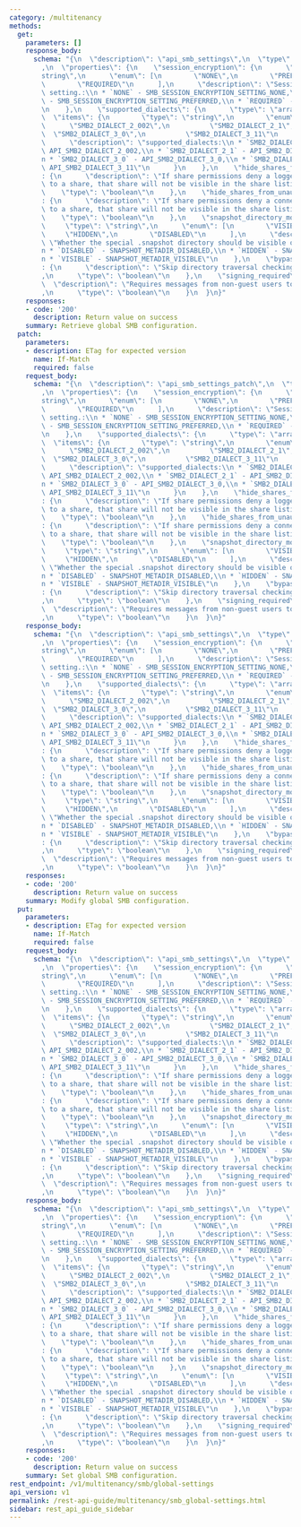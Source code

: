 ```yaml
---
category: /multitenancy
methods:
  get:
    parameters: []
    response_body:
      schema: "{\n  \"description\": \"api_smb_settings\",\n  \"type\": \"object\"\
        ,\n  \"properties\": {\n    \"session_encryption\": {\n      \"type\": \"\
        string\",\n      \"enum\": [\n        \"NONE\",\n        \"PREFERRED\",\n\
        \        \"REQUIRED\"\n      ],\n      \"description\": \"Session-level encryption\
        \ setting.:\\n * `NONE` - SMB_SESSION_ENCRYPTION_SETTING_NONE,\\n * `PREFERRED`\
        \ - SMB_SESSION_ENCRYPTION_SETTING_PREFERRED,\\n * `REQUIRED` - SMB_SESSION_ENCRYPTION_SETTING_REQUIRED\"\
        \n    },\n    \"supported_dialects\": {\n      \"type\": \"array\",\n    \
        \  \"items\": {\n        \"type\": \"string\",\n        \"enum\": [\n    \
        \      \"SMB2_DIALECT_2_002\",\n          \"SMB2_DIALECT_2_1\",\n        \
        \  \"SMB2_DIALECT_3_0\",\n          \"SMB2_DIALECT_3_11\"\n        ],\n  \
        \      \"description\": \"supported_dialects:\\n * `SMB2_DIALECT_2_002` -\
        \ API_SMB2_DIALECT_2_002,\\n * `SMB2_DIALECT_2_1` - API_SMB2_DIALECT_2_1,\\\
        n * `SMB2_DIALECT_3_0` - API_SMB2_DIALECT_3_0,\\n * `SMB2_DIALECT_3_11` -\
        \ API_SMB2_DIALECT_3_11\"\n      }\n    },\n    \"hide_shares_from_unauthorized_users\"\
        : {\n      \"description\": \"If share permissions deny a logged in user access\
        \ to a share, that share will not be visible in the share listing.\",\n  \
        \    \"type\": \"boolean\"\n    },\n    \"hide_shares_from_unauthorized_hosts\"\
        : {\n      \"description\": \"If share permissions deny a connected host access\
        \ to a share, that share will not be visible in the share listing.\",\n  \
        \    \"type\": \"boolean\"\n    },\n    \"snapshot_directory_mode\": {\n \
        \     \"type\": \"string\",\n      \"enum\": [\n        \"VISIBLE\",\n   \
        \     \"HIDDEN\",\n        \"DISABLED\"\n      ],\n      \"description\":\
        \ \"Whether the special .snapshot directory should be visible or accessible.:\\\
        n * `DISABLED` - SNAPSHOT_METADIR_DISABLED,\\n * `HIDDEN` - SNAPSHOT_METADIR_HIDDEN,\\\
        n * `VISIBLE` - SNAPSHOT_METADIR_VISIBLE\"\n    },\n    \"bypass_traverse_checking\"\
        : {\n      \"description\": \"Skip directory traversal checking for all users.\"\
        ,\n      \"type\": \"boolean\"\n    },\n    \"signing_required\": {\n    \
        \  \"description\": \"Requires messages from non-guest users to be signed.\"\
        ,\n      \"type\": \"boolean\"\n    }\n  }\n}"
    responses:
    - code: '200'
      description: Return value on success
    summary: Retrieve global SMB configuration.
  patch:
    parameters:
    - description: ETag for expected version
      name: If-Match
      required: false
    request_body:
      schema: "{\n  \"description\": \"api_smb_settings_patch\",\n  \"type\": \"object\"\
        ,\n  \"properties\": {\n    \"session_encryption\": {\n      \"type\": \"\
        string\",\n      \"enum\": [\n        \"NONE\",\n        \"PREFERRED\",\n\
        \        \"REQUIRED\"\n      ],\n      \"description\": \"Session-level encryption\
        \ setting.:\\n * `NONE` - SMB_SESSION_ENCRYPTION_SETTING_NONE,\\n * `PREFERRED`\
        \ - SMB_SESSION_ENCRYPTION_SETTING_PREFERRED,\\n * `REQUIRED` - SMB_SESSION_ENCRYPTION_SETTING_REQUIRED\"\
        \n    },\n    \"supported_dialects\": {\n      \"type\": \"array\",\n    \
        \  \"items\": {\n        \"type\": \"string\",\n        \"enum\": [\n    \
        \      \"SMB2_DIALECT_2_002\",\n          \"SMB2_DIALECT_2_1\",\n        \
        \  \"SMB2_DIALECT_3_0\",\n          \"SMB2_DIALECT_3_11\"\n        ],\n  \
        \      \"description\": \"supported_dialects:\\n * `SMB2_DIALECT_2_002` -\
        \ API_SMB2_DIALECT_2_002,\\n * `SMB2_DIALECT_2_1` - API_SMB2_DIALECT_2_1,\\\
        n * `SMB2_DIALECT_3_0` - API_SMB2_DIALECT_3_0,\\n * `SMB2_DIALECT_3_11` -\
        \ API_SMB2_DIALECT_3_11\"\n      }\n    },\n    \"hide_shares_from_unauthorized_users\"\
        : {\n      \"description\": \"If share permissions deny a logged in user access\
        \ to a share, that share will not be visible in the share listing.\",\n  \
        \    \"type\": \"boolean\"\n    },\n    \"hide_shares_from_unauthorized_hosts\"\
        : {\n      \"description\": \"If share permissions deny a connected host access\
        \ to a share, that share will not be visible in the share listing.\",\n  \
        \    \"type\": \"boolean\"\n    },\n    \"snapshot_directory_mode\": {\n \
        \     \"type\": \"string\",\n      \"enum\": [\n        \"VISIBLE\",\n   \
        \     \"HIDDEN\",\n        \"DISABLED\"\n      ],\n      \"description\":\
        \ \"Whether the special .snapshot directory should be visible or accessible.:\\\
        n * `DISABLED` - SNAPSHOT_METADIR_DISABLED,\\n * `HIDDEN` - SNAPSHOT_METADIR_HIDDEN,\\\
        n * `VISIBLE` - SNAPSHOT_METADIR_VISIBLE\"\n    },\n    \"bypass_traverse_checking\"\
        : {\n      \"description\": \"Skip directory traversal checking for all users.\"\
        ,\n      \"type\": \"boolean\"\n    },\n    \"signing_required\": {\n    \
        \  \"description\": \"Requires messages from non-guest users to be signed.\"\
        ,\n      \"type\": \"boolean\"\n    }\n  }\n}"
    response_body:
      schema: "{\n  \"description\": \"api_smb_settings\",\n  \"type\": \"object\"\
        ,\n  \"properties\": {\n    \"session_encryption\": {\n      \"type\": \"\
        string\",\n      \"enum\": [\n        \"NONE\",\n        \"PREFERRED\",\n\
        \        \"REQUIRED\"\n      ],\n      \"description\": \"Session-level encryption\
        \ setting.:\\n * `NONE` - SMB_SESSION_ENCRYPTION_SETTING_NONE,\\n * `PREFERRED`\
        \ - SMB_SESSION_ENCRYPTION_SETTING_PREFERRED,\\n * `REQUIRED` - SMB_SESSION_ENCRYPTION_SETTING_REQUIRED\"\
        \n    },\n    \"supported_dialects\": {\n      \"type\": \"array\",\n    \
        \  \"items\": {\n        \"type\": \"string\",\n        \"enum\": [\n    \
        \      \"SMB2_DIALECT_2_002\",\n          \"SMB2_DIALECT_2_1\",\n        \
        \  \"SMB2_DIALECT_3_0\",\n          \"SMB2_DIALECT_3_11\"\n        ],\n  \
        \      \"description\": \"supported_dialects:\\n * `SMB2_DIALECT_2_002` -\
        \ API_SMB2_DIALECT_2_002,\\n * `SMB2_DIALECT_2_1` - API_SMB2_DIALECT_2_1,\\\
        n * `SMB2_DIALECT_3_0` - API_SMB2_DIALECT_3_0,\\n * `SMB2_DIALECT_3_11` -\
        \ API_SMB2_DIALECT_3_11\"\n      }\n    },\n    \"hide_shares_from_unauthorized_users\"\
        : {\n      \"description\": \"If share permissions deny a logged in user access\
        \ to a share, that share will not be visible in the share listing.\",\n  \
        \    \"type\": \"boolean\"\n    },\n    \"hide_shares_from_unauthorized_hosts\"\
        : {\n      \"description\": \"If share permissions deny a connected host access\
        \ to a share, that share will not be visible in the share listing.\",\n  \
        \    \"type\": \"boolean\"\n    },\n    \"snapshot_directory_mode\": {\n \
        \     \"type\": \"string\",\n      \"enum\": [\n        \"VISIBLE\",\n   \
        \     \"HIDDEN\",\n        \"DISABLED\"\n      ],\n      \"description\":\
        \ \"Whether the special .snapshot directory should be visible or accessible.:\\\
        n * `DISABLED` - SNAPSHOT_METADIR_DISABLED,\\n * `HIDDEN` - SNAPSHOT_METADIR_HIDDEN,\\\
        n * `VISIBLE` - SNAPSHOT_METADIR_VISIBLE\"\n    },\n    \"bypass_traverse_checking\"\
        : {\n      \"description\": \"Skip directory traversal checking for all users.\"\
        ,\n      \"type\": \"boolean\"\n    },\n    \"signing_required\": {\n    \
        \  \"description\": \"Requires messages from non-guest users to be signed.\"\
        ,\n      \"type\": \"boolean\"\n    }\n  }\n}"
    responses:
    - code: '200'
      description: Return value on success
    summary: Modify global SMB configuration.
  put:
    parameters:
    - description: ETag for expected version
      name: If-Match
      required: false
    request_body:
      schema: "{\n  \"description\": \"api_smb_settings\",\n  \"type\": \"object\"\
        ,\n  \"properties\": {\n    \"session_encryption\": {\n      \"type\": \"\
        string\",\n      \"enum\": [\n        \"NONE\",\n        \"PREFERRED\",\n\
        \        \"REQUIRED\"\n      ],\n      \"description\": \"Session-level encryption\
        \ setting.:\\n * `NONE` - SMB_SESSION_ENCRYPTION_SETTING_NONE,\\n * `PREFERRED`\
        \ - SMB_SESSION_ENCRYPTION_SETTING_PREFERRED,\\n * `REQUIRED` - SMB_SESSION_ENCRYPTION_SETTING_REQUIRED\"\
        \n    },\n    \"supported_dialects\": {\n      \"type\": \"array\",\n    \
        \  \"items\": {\n        \"type\": \"string\",\n        \"enum\": [\n    \
        \      \"SMB2_DIALECT_2_002\",\n          \"SMB2_DIALECT_2_1\",\n        \
        \  \"SMB2_DIALECT_3_0\",\n          \"SMB2_DIALECT_3_11\"\n        ],\n  \
        \      \"description\": \"supported_dialects:\\n * `SMB2_DIALECT_2_002` -\
        \ API_SMB2_DIALECT_2_002,\\n * `SMB2_DIALECT_2_1` - API_SMB2_DIALECT_2_1,\\\
        n * `SMB2_DIALECT_3_0` - API_SMB2_DIALECT_3_0,\\n * `SMB2_DIALECT_3_11` -\
        \ API_SMB2_DIALECT_3_11\"\n      }\n    },\n    \"hide_shares_from_unauthorized_users\"\
        : {\n      \"description\": \"If share permissions deny a logged in user access\
        \ to a share, that share will not be visible in the share listing.\",\n  \
        \    \"type\": \"boolean\"\n    },\n    \"hide_shares_from_unauthorized_hosts\"\
        : {\n      \"description\": \"If share permissions deny a connected host access\
        \ to a share, that share will not be visible in the share listing.\",\n  \
        \    \"type\": \"boolean\"\n    },\n    \"snapshot_directory_mode\": {\n \
        \     \"type\": \"string\",\n      \"enum\": [\n        \"VISIBLE\",\n   \
        \     \"HIDDEN\",\n        \"DISABLED\"\n      ],\n      \"description\":\
        \ \"Whether the special .snapshot directory should be visible or accessible.:\\\
        n * `DISABLED` - SNAPSHOT_METADIR_DISABLED,\\n * `HIDDEN` - SNAPSHOT_METADIR_HIDDEN,\\\
        n * `VISIBLE` - SNAPSHOT_METADIR_VISIBLE\"\n    },\n    \"bypass_traverse_checking\"\
        : {\n      \"description\": \"Skip directory traversal checking for all users.\"\
        ,\n      \"type\": \"boolean\"\n    },\n    \"signing_required\": {\n    \
        \  \"description\": \"Requires messages from non-guest users to be signed.\"\
        ,\n      \"type\": \"boolean\"\n    }\n  }\n}"
    response_body:
      schema: "{\n  \"description\": \"api_smb_settings\",\n  \"type\": \"object\"\
        ,\n  \"properties\": {\n    \"session_encryption\": {\n      \"type\": \"\
        string\",\n      \"enum\": [\n        \"NONE\",\n        \"PREFERRED\",\n\
        \        \"REQUIRED\"\n      ],\n      \"description\": \"Session-level encryption\
        \ setting.:\\n * `NONE` - SMB_SESSION_ENCRYPTION_SETTING_NONE,\\n * `PREFERRED`\
        \ - SMB_SESSION_ENCRYPTION_SETTING_PREFERRED,\\n * `REQUIRED` - SMB_SESSION_ENCRYPTION_SETTING_REQUIRED\"\
        \n    },\n    \"supported_dialects\": {\n      \"type\": \"array\",\n    \
        \  \"items\": {\n        \"type\": \"string\",\n        \"enum\": [\n    \
        \      \"SMB2_DIALECT_2_002\",\n          \"SMB2_DIALECT_2_1\",\n        \
        \  \"SMB2_DIALECT_3_0\",\n          \"SMB2_DIALECT_3_11\"\n        ],\n  \
        \      \"description\": \"supported_dialects:\\n * `SMB2_DIALECT_2_002` -\
        \ API_SMB2_DIALECT_2_002,\\n * `SMB2_DIALECT_2_1` - API_SMB2_DIALECT_2_1,\\\
        n * `SMB2_DIALECT_3_0` - API_SMB2_DIALECT_3_0,\\n * `SMB2_DIALECT_3_11` -\
        \ API_SMB2_DIALECT_3_11\"\n      }\n    },\n    \"hide_shares_from_unauthorized_users\"\
        : {\n      \"description\": \"If share permissions deny a logged in user access\
        \ to a share, that share will not be visible in the share listing.\",\n  \
        \    \"type\": \"boolean\"\n    },\n    \"hide_shares_from_unauthorized_hosts\"\
        : {\n      \"description\": \"If share permissions deny a connected host access\
        \ to a share, that share will not be visible in the share listing.\",\n  \
        \    \"type\": \"boolean\"\n    },\n    \"snapshot_directory_mode\": {\n \
        \     \"type\": \"string\",\n      \"enum\": [\n        \"VISIBLE\",\n   \
        \     \"HIDDEN\",\n        \"DISABLED\"\n      ],\n      \"description\":\
        \ \"Whether the special .snapshot directory should be visible or accessible.:\\\
        n * `DISABLED` - SNAPSHOT_METADIR_DISABLED,\\n * `HIDDEN` - SNAPSHOT_METADIR_HIDDEN,\\\
        n * `VISIBLE` - SNAPSHOT_METADIR_VISIBLE\"\n    },\n    \"bypass_traverse_checking\"\
        : {\n      \"description\": \"Skip directory traversal checking for all users.\"\
        ,\n      \"type\": \"boolean\"\n    },\n    \"signing_required\": {\n    \
        \  \"description\": \"Requires messages from non-guest users to be signed.\"\
        ,\n      \"type\": \"boolean\"\n    }\n  }\n}"
    responses:
    - code: '200'
      description: Return value on success
    summary: Set global SMB configuration.
rest_endpoint: /v1/multitenancy/smb/global-settings
api_version: v1
permalink: /rest-api-guide/multitenancy/smb_global-settings.html
sidebar: rest_api_guide_sidebar
---
```

